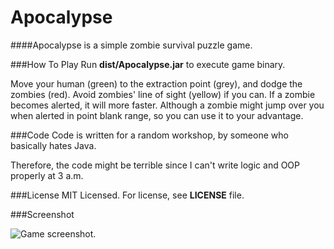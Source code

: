 Apocalypse
===================
####Apocalypse is a simple zombie survival puzzle game.

###How To Play 
Run **dist/Apocalypse.jar** to execute game binary.

Move your human (green) to the extraction point (grey), and dodge the zombies (red). Avoid zombies' line of sight (yellow) if you can. If a zombie becomes alerted, it will more faster. Although a zombie might jump over you when alerted in point blank range, so you can use it to your advantage.

###Code
Code is written for a random workshop, by someone who basically hates Java.

Therefore, the code might be terrible since I can't write logic and OOP properly at 3 a.m.

###License
MIT Licensed. For license, see **LICENSE** file.

###Screenshot

![Game screenshot.](https://images.ebornet.com/uploads/big/eaf09b0d930b2b288dbbb81d94020ee4.png)

